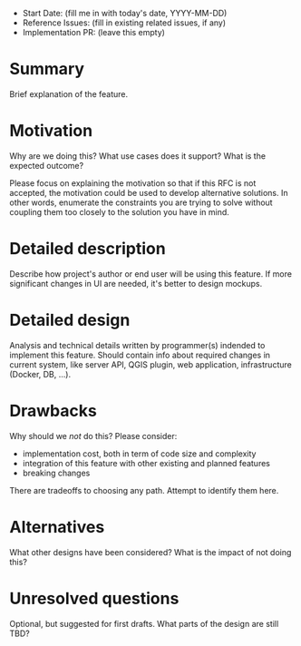 - Start Date: (fill me in with today's date, YYYY-MM-DD)
- Reference Issues: (fill in existing related issues, if any)
- Implementation PR: (leave this empty)

# Summary

Brief explanation of the feature.

# Motivation

Why are we doing this? What use cases does it support? What is the expected
outcome?

Please focus on explaining the motivation so that if this RFC is not accepted,
the motivation could be used to develop alternative solutions. In other words,
enumerate the constraints you are trying to solve without coupling them too
closely to the solution you have in mind.

# Detailed description

Describe how project's author or end user will be using this feature.
If more significant changes in UI are needed, it's better to design mockups.

# Detailed design

Analysis and technical details written by programmer(s) indended to implement
this feature. Should contain info about required changes in current system,
like server API, QGIS plugin, web application, infrastructure (Docker, DB, ...).

# Drawbacks

Why should we *not* do this? Please consider:

- implementation cost, both in term of code size and complexity
- integration of this feature with other existing and planned features
- breaking changes

There are tradeoffs to choosing any path. Attempt to identify them here.

# Alternatives

What other designs have been considered? What is the impact of not doing this?

# Unresolved questions

Optional, but suggested for first drafts. What parts of the design are still
TBD?

